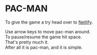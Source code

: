 # PAC-MAN

To give the game a try head over to [Netlify](https://reverent-varahamihira-f2f0e1.netlify.app/).

Use arrow keys to move pac-man around.   
To pause/resume the game hit space.   
That's pretty much it.   
After all it is pac-man, and it is simple.